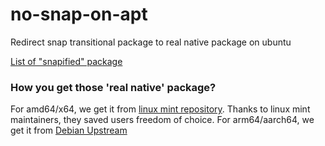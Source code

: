 # no-snap-on-apt
Redirect snap transitional package to real native package on ubuntu

[List of "snapified" package](https://github.com/arfshl/no-snap-on-apt/blob/main/LIST.md)

### How you get those 'real native' package?
For amd64/x64, we get it from [linux mint repository](http://packages.linuxmint.com/pool/upstream). Thanks to linux mint maintainers, they saved users freedom of choice. For arm64/aarch64, we get it from [Debian Upstream](
https://www.debian.org/distrib/packages)
